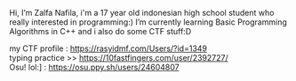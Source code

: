 Hi, I’m Zalfa Nafila,
i'm a 17 year old indonesian high school student who really interested in programming:)
I’m currently learning Basic Programming Algorithms in C++ and i also do some CTF stuff:D  

my CTF profile : https://rasyidmf.com/Users/?id=1349  
typing practice >> https://10fastfingers.com/user/2392727/  
Osu! lol:] : https://osu.ppy.sh/users/24604807  

